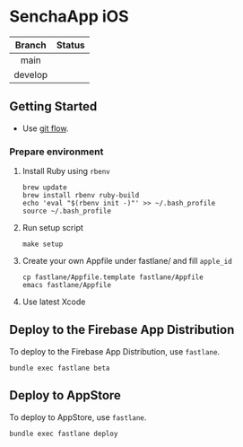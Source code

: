 # SenchaApp iOS

| Branch  |                                                                               Status                                                                               |
| :-----: | :----------------------------------------------------------------------------------------------------------------------------------------------------------------: |
| main  |  |
| develop |  |

## Getting Started

- Use [git flow](http://www.atmarkit.co.jp/ait/articles/1311/18/news017.html).

### Prepare environment

1) Install Ruby using `rbenv`

   ```
   brew update
   brew install rbenv ruby-build
   echo 'eval "$(rbenv init -)"' >> ~/.bash_profile
   source ~/.bash_profile
   ```

2) Run setup script

   ```
   make setup
   ```

3) Create your own Appfile under fastlane/ and fill `apple_id`

   ```
   cp fastlane/Appfile.template fastlane/Appfile
   emacs fastlane/Appfile
   ```

6) Use latest Xcode

## Deploy to the Firebase App Distribution

To deploy to the Firebase App Distribution, use `fastlane`.

    bundle exec fastlane beta

## Deploy to AppStore

To deploy to AppStore, use `fastlane`.

    bundle exec fastlane deploy
